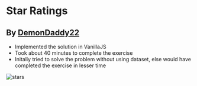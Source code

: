 # Star Ratings

## By [DemonDaddy22](https://github.com/DemonDaddy22/)

-   Implemented the solution in VanillaJS
-   Took about 40 minutes to complete the exercise
-   Initally tried to solve the problem without using dataset, else would have completed the exercise in lesser time

![stars](https://user-images.githubusercontent.com/39908472/148641199-b37a1e06-4042-4d26-a23e-573e5b781458.gif)
